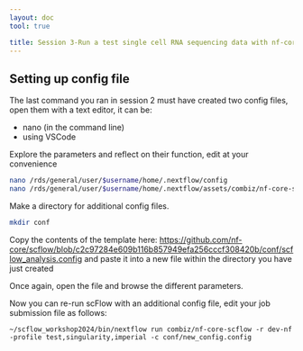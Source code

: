 ```yaml
---
layout: doc
tool: true

title: Session 3-Run a test single cell RNA sequencing data with nf-core/scflow
---
```


## Setting up config file

The last command you ran in session 2 must have created two config files, open them with a text editor, it can be:
- nano (in the command line)
- using VSCode

Explore the parameters and reflect on their function, edit at your convenience

```bash
nano /rds/general/user/$username/home/.nextflow/config
nano /rds/general/user/$username/home/.nextflow/assets/combiz/nf-core-scflow/nextflow.config
```

Make a directory for additional config files.

```bash
mkdir conf
```

Copy the contents of the template here: https://github.com/nf-core/scflow/blob/c2c97284e609b116b857949efa256cccf308420b/conf/scflow_analysis.config and paste it into a new file within the directory you have just created

Once again, open the file and browse the different parameters.

Now you can re-run scFlow with an additional config file, edit your job submission file as follows:

```
~/scflow_workshop2024/bin/nextflow run combiz/nf-core-scflow -r dev-nf -profile test,singularity,imperial -c conf/new_config.config
```